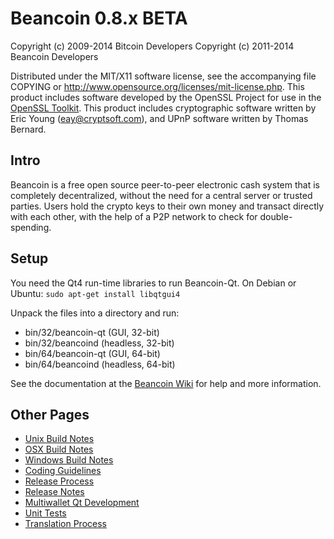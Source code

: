 Beancoin 0.8.x BETA
====================

Copyright (c) 2009-2014 Bitcoin Developers
Copyright (c) 2011-2014 Beancoin Developers

Distributed under the MIT/X11 software license, see the accompanying
file COPYING or http://www.opensource.org/licenses/mit-license.php.
This product includes software developed by the OpenSSL Project for use in the [OpenSSL Toolkit](http://www.openssl.org/). This product includes
cryptographic software written by Eric Young ([eay@cryptsoft.com](mailto:eay@cryptsoft.com)), and UPnP software written by Thomas Bernard.


Intro
---------------------
Beancoin is a free open source peer-to-peer electronic cash system that is
completely decentralized, without the need for a central server or trusted
parties.  Users hold the crypto keys to their own money and transact directly
with each other, with the help of a P2P network to check for double-spending.


Setup
---------------------
You need the Qt4 run-time libraries to run Beancoin-Qt. On Debian or Ubuntu:
	`sudo apt-get install libqtgui4`

Unpack the files into a directory and run:

- bin/32/beancoin-qt (GUI, 32-bit)
- bin/32/beancoind (headless, 32-bit)
- bin/64/beancoin-qt (GUI, 64-bit)
- bin/64/beancoind (headless, 64-bit)

See the documentation at the [Beancoin Wiki](http://beancoin.info)
for help and more information.


Other Pages
---------------------
- [Unix Build Notes](build-unix.md)
- [OSX Build Notes](build-osx.md)
- [Windows Build Notes](build-msw.md)
- [Coding Guidelines](coding.md)
- [Release Process](release-process.md)
- [Release Notes](release-notes.md)
- [Multiwallet Qt Development](multiwallet-qt.md)
- [Unit Tests](unit-tests.md)
- [Translation Process](translation_process.md)
